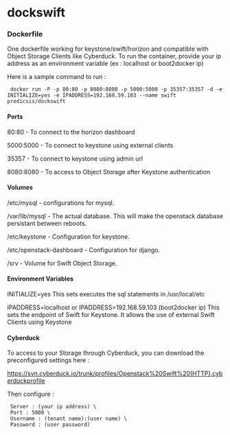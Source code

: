 dockswift
=========

### Dockerfile ###

One dockerfile working for keystone/swift/horizon and compatible with Object Storage Clients like Cyberduck.
To run the container, provide your ip address as an environment variable (ex : localhost or boot2docker ip)

Here is a sample command to run :

     docker run -P -p 80:80 -p 8080:8080 -p 5000:5000 -p 35357:35357 -d -e INITIALIZE=yes -e IPADDRESS=192.168.59.103 --name swift predicsis/dockswift

#### Ports ####

80:80 - To connect to the horizon dashboard

5000:5000 - To connect to keystone using external clients

35357 - To connect to keystone using admin url

8080:8080 - To access to Object Storage after Keystone authentication

#### Volumes ####

/etc/mysql - configurations for mysql.

/var/lib/mysql - The actual database. This will make the openstack database persistant between reboots.

/etc/keystone - Configuration for keystone.

/etc/openstack-dashboard - Configuration for django.

/srv - Volume for Swift Object Storage.

#### Environment Variables ####

INITIALIZE=yes This sets executes the sql statements in /usr/local/etc

IPADDRESS=localhost or IPADDRESS=192.168.59.103 (boot2docker ip) This sets the endpoint of Swift for Keystone. It allows the use of external Swift Clients using Keystone

#### Cyberduck ####

To access to your Storage through Cyberduck, you can download the preconfigured settings here :

   https://svn.cyberduck.io/trunk/profiles/Openstack%20Swift%20(HTTP).cyberduckprofile

Then configure :

     Server : (your ip address) \
     Port : 5000 \
     Username : (tenant name):(user name) \
     Password : (user password)
